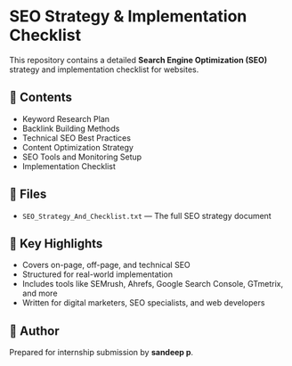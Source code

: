 
# SEO Strategy & Implementation Checklist

This repository contains a detailed **Search Engine Optimization (SEO)** strategy and implementation checklist for websites.

## 📌 Contents

- Keyword Research Plan
- Backlink Building Methods
- Technical SEO Best Practices
- Content Optimization Strategy
- SEO Tools and Monitoring Setup
- Implementation Checklist

## 📄 Files

- `SEO_Strategy_And_Checklist.txt` — The full SEO strategy document

## 🧠 Key Highlights

- Covers on-page, off-page, and technical SEO
- Structured for real-world implementation
- Includes tools like SEMrush, Ahrefs, Google Search Console, GTmetrix, and more
- Written for digital marketers, SEO specialists, and web developers

## 🔗 Author

Prepared for internship submission by **sandeep p**.
